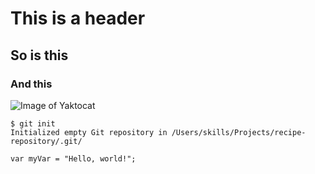 # This is a header
## So is this
### And this 

![Image of Yaktocat](https://octodex.github.com/images/yaktocat.png)

```
$ git init
Initialized empty Git repository in /Users/skills/Projects/recipe-repository/.git/
```
```
var myVar = "Hello, world!";
```
